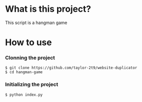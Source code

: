 # What is this project?
This script is a hangman game

# How to use
### Clonning the project
```
$ git clone https://github.com/taylor-2t9/website-duplicator
$ cd hangman-game
```
### Initializing the project
```
$ python index.py
```